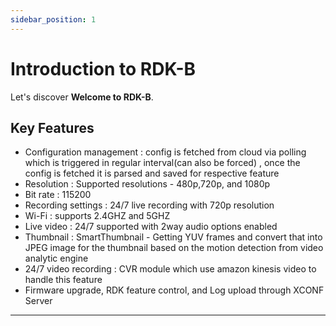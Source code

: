 ```yaml
---
sidebar_position: 1
---
```


# Introduction to RDK-B

Let's discover **Welcome to RDK-B**.

## Key Features

-   Configuration management : config is fetched from cloud via polling which is triggered in regular interval(can also be forced) , once the config is fetched it is parsed and saved for respective feature
-   Resolution : Supported resolutions - 480p,720p, and 1080p
-   Bit rate : 115200
-   Recording settings : 24/7 live recording with 720p resolution
-   Wi-Fi : supports 2.4GHZ and 5GHZ
-   Live video : 24/7 supported with 2way audio options enabled
-   Thumbnail : SmartThumbnail - Getting YUV frames and convert that into JPEG image for the thumbnail based on the motion detection from video analytic engine
-   24/7 video recording : CVR module which use amazon kinesis video to handle this feature
-   Firmware upgrade, RDK feature control, and Log upload through XCONF Server

------------------------------------------------------------------------
<!-- The `npm run start` command builds your website locally and serves it through a development server, ready for you to view at http://localhost:3000/.

Open `docs/intro.md` (this page) and edit some lines: the site **reloads automatically** and displays your changes. -->
